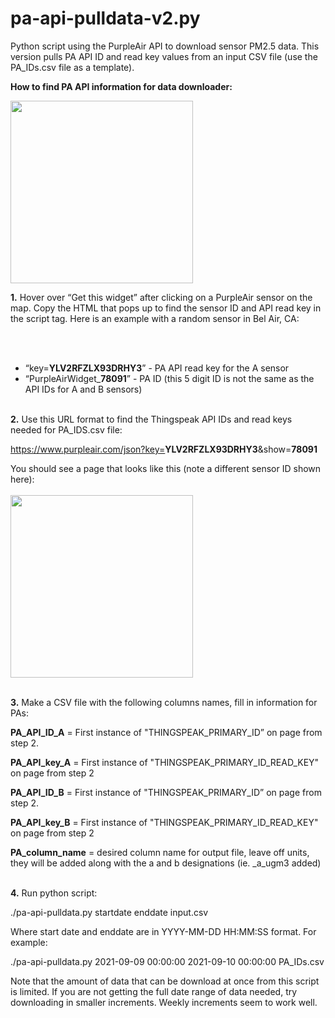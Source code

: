 # pa-api-pulldata-v2.py
Python script using the PurpleAir API to download sensor PM2.5 data. This version pulls PA API ID and read key values from an input CSV file (use the PA_IDs.csv file as a template).

<b>How to find PA API information for data downloader:</b>

<img width="292" src="https://user-images.githubusercontent.com/81830321/113453656-eaf02300-93b2-11eb-8fe8-e9d638801bb1.png">

<b>1.</b> Hover over “Get this widget” after clicking on a PurpleAir sensor on the map. Copy the HTML that pops up to find the sensor ID and API read key in the script tag. Here is an example with a random sensor in Bel Air, CA:

<script src=‘https://www.purpleair.com/pa.widget.js?key=<b>YLV2RFZLX93DRHY3</b>&module=AQI&conversion=C0&average=10&layer=standard&container=PurpleAirWidget_<b>78091</b>_module_AQI_conversion_C0_average_10_layer_standard'></script> <br></br>
- “key=<b>YLV2RFZLX93DRHY3</b>” - PA API read key for the A sensor
- “PurpleAirWidget_<b>78091</b>” - PA ID (this 5 digit ID is not the same as the API IDs for A and B sensors) <br></br>


<b>2.</b> Use this URL format to find the Thingspeak API IDs and read keys needed for PA_IDS.csv file:

https://www.purpleair.com/json?key=<b>YLV2RFZLX93DRHY3</b>&show=<b>78091</b>

You should see a page that looks like this (note a different sensor ID shown here): <br></br>
<img width="292" src="https://user-images.githubusercontent.com/81830321/113453921-81bcdf80-93b3-11eb-9fbe-d74141a24818.png"> <br></br>


<b>3.</b> Make a CSV file with the following columns names, fill in information for PAs:

<b>PA_API_ID_A</b> = First instance of "THINGSPEAK_PRIMARY_ID” on page from step 2.

<b>PA_API_key_A</b>  = First instance of "THINGSPEAK_PRIMARY_ID_READ_KEY" on page from step 2

<b>PA_API_ID_B</b> = First instance of "THINGSPEAK_PRIMARY_ID” on page from step 2. 

<b>PA_API_key_B</b>  = First instance of "THINGSPEAK_PRIMARY_ID_READ_KEY" on page from step 2

<b>PA_column_name</b> = desired column name for output file, leave off units, they will be added along with the a and b designations (ie. _a_ugm3 added)<br></br>


<b>4.</b> Run python script:

./pa-api-pulldata.py startdate enddate input.csv 

Where start date and enddate are in YYYY-MM-DD HH:MM:SS format. For example:

./pa-api-pulldata.py 2021-09-09 00:00:00 2021-09-10 00:00:00 PA_IDs.csv 

Note that the amount of data that can be download at once from this script is limited. If you are not getting the full date range of data needed, try downloading in smaller increments. Weekly increments seem to work well.



